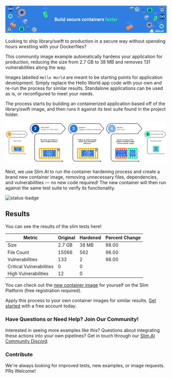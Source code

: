 
![Slim.AI Banner Image](/docs/images/SlimBanner_3.png)

Looking to ship library/swift to production in a secure way without spending hours wrestling with your Dockerfiles? 

This community image example automatically hardens your application for production, reducing the size from 2.7 GB to 38 MB and removes 131 vulnerabilities along the way. 

Images labelled `Hello World` are meant to be starting points for application development. Simply replace the Hello World app code with your own and re-run the process for similar results. Standalone applications can be used as is, or reconfigured to meet your needs. 

The process starts by building an containerized application based off of the library/swift image, and then runs it against its test suite found in the project folder.

![Process Diagram](/docs/images/HowItWorksV2.png)

Next, we use Slim.AI to run the container hardening process and create a brand new container image, removing unnecessary files, dependencies, and vulnerabilities — no new code required! The new container will then run against the same test suite to verify its functionality.

![status-badge](https://img.shields.io/badge/Build-Passing-green.svg)

## Results

You can see the results of the slim tests here!

| Metric | Original | Hardened | Percent Change | 
| ---| --- | --- | --- | 
| Size | 2.7 GB | 38 MB | 98.00 | 
| File Count | 15066 | 562 | 96.00 | 
| Vulnerabilities | 133 | 2 | 98.00 | 
| Critical Vulnerabilities | 0 | 0 | 
| High Vulnerabilities | 12 | 0 | 


You can check out the [new container image](https://portal.slim.dev/home/xray/dockerhub:%2F%2Fdockerhub.public%2Fslimdevops%2Fswift:latest.slimxx#explorer) for yourself on the Slim Platform (free registration required). 

Apply this process to your own container images for similar results. [Get started](https://www.slim.ai/docs/quickstart) with a free account today.  

### Have Questions or Need Help? Join Our  Community!

Interested in seeing more examples like this? Questions about integrating these actions into your own pipelines? Get in touch through our [Slim.AI Community Discord](https://discord.com/invite/uBttmfyYNB).


### Contribute 

We're always looking for improved tests, new examples, or image requests. PRs Welcome! 
